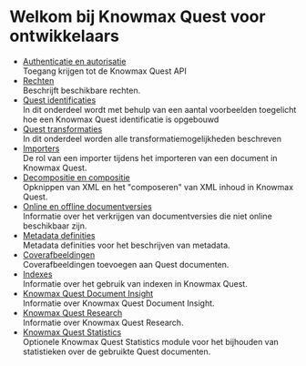 # Welkom bij Knowmax Quest voor ontwikkelaars

- [Authenticatie en autorisatie](/concepts/authentication) <br/>
  Toegang krijgen tot de Knowmax Quest API
- [Rechten](/concepts/rights)<br/>
  Beschrijft beschikbare rechten.
- [Quest identificaties](/concepts/quest-id) <br/>
  In dit onderdeel wordt met behulp van een aantal voorbeelden toegelicht hoe een Knowmax Quest identificatie is opgebouwd
- [Quest transformaties](/concepts/quest-trans) <br/>
  In dit onderdeel worden alle transformatiemogelijkheden beschreven
- [Importers](/concepts/importers) <br/>
  De rol van een importer tijdens het importeren van een document in Knowmax Quest.
- [Decompositie en compositie](/concepts/composition) <br/>
  Opknippen van XML en het "composeren" van XML inhoud in Knowmax Quest.
- [Online en offline documentversies](/concepts/online-offline-docs) <br/>
  Informatie over het verkrijgen van documentversies die niet online beschikbaar zijn.
- [Metadata definities](/concepts/metadata) <br/>
  Metadata definities voor het beschrijven van metadata.
- [Coverafbeeldingen](/concepts/cover-images) <br/>
  Coverafbeeldingen toevoegen aan Quest documenten.
- [Indexes](/concepts/indexes) <br/>
  Informatie over het gebruik van indexen in Knowmax Quest.
- [Knowmax Quest Document Insight](/concepts/document-insight) <br/>
  Informatie over Knowmax Quest Document Insight.
- [Knowmax Quest Research](/concepts/quest-research) <br/>
  Informatie over Knowmax Quest Research.
- [Knowmax Quest Statistics](/concepts/statistics) <br/>
  Optionele Knowmax Quest Statistics module voor het bijhouden van statistieken over de gebruikte Quest documenten.